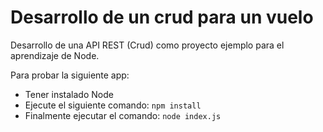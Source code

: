 # Desarrollo de un crud para un vuelo

Desarrollo de una API REST (Crud) como proyecto ejemplo
para el aprendizaje de Node.

Para probar la siguiente app:
- Tener instalado Node
- Ejecute el siguiente comando: `npm install`
- Finalmente ejecutar el comando: `node index.js`

